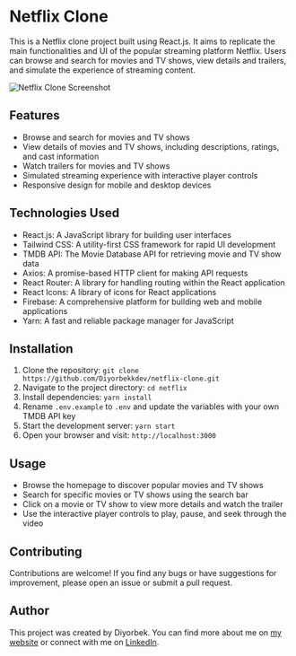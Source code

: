 # Netflix Clone

This is a Netflix clone project built using React.js. It aims to replicate the main functionalities and UI of the popular streaming platform Netflix. Users can browse and search for movies and TV shows, view details and trailers, and simulate the experience of streaming content.

![Netflix Clone Screenshot](https://repost.uz/storage/uploads/0-1622183327-nadira-post-material.png)

## Features

- Browse and search for movies and TV shows
- View details of movies and TV shows, including descriptions, ratings, and cast information
- Watch trailers for movies and TV shows
- Simulated streaming experience with interactive player controls
- Responsive design for mobile and desktop devices

## Technologies Used

- React.js: A JavaScript library for building user interfaces
- Tailwind CSS: A utility-first CSS framework for rapid UI development
- TMDB API: The Movie Database API for retrieving movie and TV show data
- Axios: A promise-based HTTP client for making API requests
- React Router: A library for handling routing within the React application
- React Icons: A library of icons for React applications
- Firebase: A comprehensive platform for building web and mobile applications
- Yarn: A fast and reliable package manager for JavaScript

## Installation

1. Clone the repository: `git clone https://github.com/Diyorbekkdev/netflix-clone.git`
2. Navigate to the project directory: `cd netflix`
3. Install dependencies: `yarn install`
4. Rename `.env.example` to `.env` and update the variables with your own TMDB API key
5. Start the development server: `yarn start`
6. Open your browser and visit: `http://localhost:3000`

## Usage

- Browse the homepage to discover popular movies and TV shows
- Search for specific movies or TV shows using the search bar
- Click on a movie or TV show to view more details and watch the trailer
- Use the interactive player controls to play, pause, and seek through the video

## Contributing

Contributions are welcome! If you find any bugs or have suggestions for improvement, please open an issue or submit a pull request.

## Author

This project was created by Diyorbek. You can find more about me on [my website](https://t.me/diyorbek_juraev_blog) or connect with me on [LinkedIn](https://www.linkedin.com/in/striking-academy-3184b8263/).




